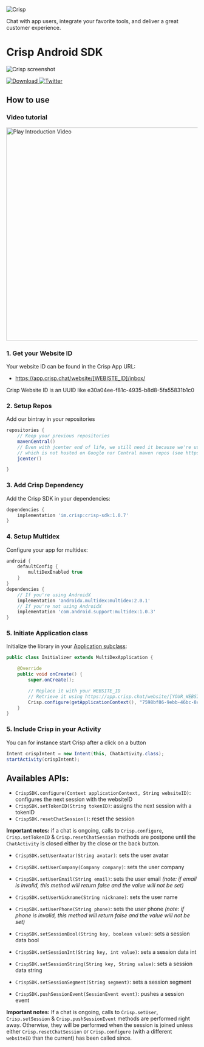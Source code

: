 ![Crisp](https://raw.githubusercontent.com/crisp-im/crisp-sdk-android/master/docs/img/logo_blue.png)

Chat with app users, integrate your favorite tools, and deliver a great customer experience.

# Crisp Android SDK

![Crisp screenshot](https://raw.githubusercontent.com/crisp-im/crisp-sdk-android/master/docs/img/crisp_screenshot.png)

 [ ![Download](https://api.bintray.com/packages/crispim/crisp-maven/crisp-sdk-android/images/download.svg) ](https://bintray.com/crispim/crisp-maven/crisp-sdk-android/_latestVersion)
[![Twitter](https://img.shields.io/badge/twitter-@crisp_im-blue.svg?style=flat)](http://twitter.com/crisp_im)

## How to use

### Video tutorial


<p align="left">
  <a href="https://www.youtube.com/watch?v=g5H0F-eTWwc">
    <img alt="Play Introduction Video" src="https://img.youtube.com/vi/g5H0F-eTWwc/0.jpg" width="560">
  </a>
</p>

### 1. Get your Website ID

Your website ID can be found in the Crisp App URL:

- https://app.crisp.chat/website/[WEBISTE_ID]/inbox/

Crisp Website ID is an UUID like e30a04ee-f81c-4935-b8d8-5fa55831b1c0

### 2. Setup Repos

Add our bintray in your repositories
```groovy
repositories {
    // Keep your previous repositories
    mavenCentral()
    // Even with jcenter end of life, we still need it because we're using exoplayer 2.13.0 for compatibility issue,
    // which is not hosted on Google nor Central maven repos (see https://github.com/google/ExoPlayer/issues/5246)
    jcenter()

}
```

### 3. Add Crisp Dependency

Add the Crisp SDK in your dependencies:

```groovy
dependencies {
    implementation 'im.crisp:crisp-sdk:1.0.7'
}
```

### 4. Setup Multidex

Configure your app for multidex:
```groovy
android {
    defaultConfig {
        multiDexEnabled true
    }
}
dependencies {
    // If you're using AndroidX
    implementation 'androidx.multidex:multidex:2.0.1'
    // If you're not using AndroidX
    implementation 'com.android.support:multidex:1.0.3'
}
```

### 5. Initiate Application class

Initialize the library in your [Application subclass](http://developer.android.com/reference/android/app/Application.html):
```java
public class Initializer extends MultiDexApplication {

    @Override
    public void onCreate() {
        super.onCreate();

        // Replace it with your WEBSITE_ID
        // Retrieve it using https://app.crisp.chat/website/[YOUR_WEBSITE_ID]/
        Crisp.configure(getApplicationContext(), "7598bf86-9ebb-46bc-8c61-be8929bbf93d");
    }
}
```

### 5. Include Crisp in your Activity

You can for instance start Crisp after a click on a button
```java
Intent crispIntent = new Intent(this, ChatActivity.class);
startActivity(crispIntent);
```

## Availables APIs:

* `CrispSDK.configure(Context applicationContext, String websiteID)`: configures the next session with the websiteID
* `CrispSDK.setTokenID(String tokenID)`: assigns the next session with a tokenID
* `CrispSDK.resetChatSession()`: reset the session

**Important notes:** if a chat is ongoing, calls to `Crisp.configure`, `Crisp.setTokenID` & `Crisp.resetChatSession` methods are postpone until the `ChatActivity` is closed either by the close or the back button.

* `CrispSDK.setUserAvatar(String avatar)`: sets the user avatar
* `CrispSDK.setUserCompany(Company company)`: sets the user company
* `CrispSDK.setUserEmail(String email)`: sets the user email _(note: if email is invalid, this method will return false and the value will not be set)_
* `CrispSDK.setUserNickname(String nickname)`: sets the user name
* `CrispSDK.setUserPhone(String phone)`: sets the user phone _(note: if phone is invalid, this method will return false and the value will not be set)_


* `CrispSDK.setSessionBool(String key, boolean value)`: sets a session data bool
* `CrispSDK.setSessionInt(String key, int value)`: sets a session data int
* `CrispSDK.setSessionString(String key, String value)`: sets a session data string
* `CrispSDK.setSessionSegment(String segment)`: sets a session segment
* `CrispSDK.pushSessionEvent(SessionEvent event)`: pushes a session event

**Important notes:** If a chat is ongoing, calls to `Crisp.setUser`, `Crisp.setSession` & `Crisp.pushSessionEvent` methods are performed right away. Otherwise, they will be performed when the session is joined unless either `Crisp.resetChatSession` or `Crisp.configure` (with a different `websiteID` than the current) has been called since.

